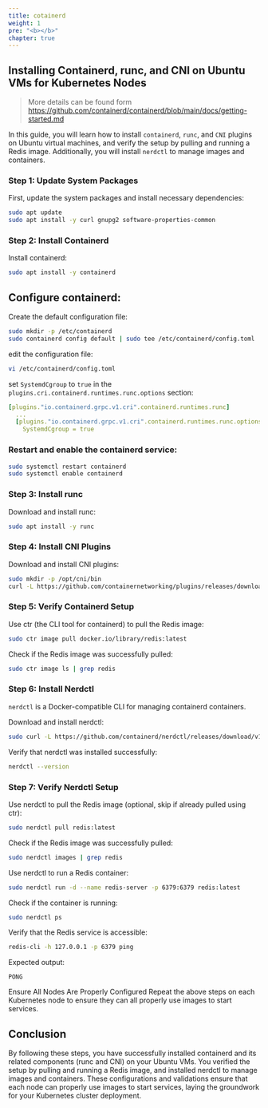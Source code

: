 ```yaml
---
title: cotainerd
weight: 1
pre: "<b></b>"
chapter: true
---
```


## Installing Containerd, runc, and CNI on Ubuntu VMs for Kubernetes Nodes

> More details can be found form https://github.com/containerd/containerd/blob/main/docs/getting-started.md

In this guide, you will learn how to install `containerd`, `runc`, and `CNI` plugins on Ubuntu virtual machines, and verify the setup by pulling and running a Redis image. Additionally, you will install `nerdctl` to manage images and containers.

### Step 1: Update System Packages

First, update the system packages and install necessary dependencies:

```sh
sudo apt update
sudo apt install -y curl gnupg2 software-properties-common
```

### Step 2: Install Containerd
Install containerd:

```sh
sudo apt install -y containerd
```

## Configure containerd:

Create the default configuration file:

```sh
sudo mkdir -p /etc/containerd
sudo containerd config default | sudo tee /etc/containerd/config.toml
```

edit the configuration file:

```sh
vi /etc/containerd/config.toml
```

set `SystemdCgroup` to `true` in the `plugins.cri.containerd.runtimes.runc.options` section:

```yaml
[plugins."io.containerd.grpc.v1.cri".containerd.runtimes.runc]
  ...
  [plugins."io.containerd.grpc.v1.cri".containerd.runtimes.runc.options]
    SystemdCgroup = true
```


### Restart and enable the containerd service:

```sh
sudo systemctl restart containerd
sudo systemctl enable containerd
```

### Step 3: Install runc
Download and install runc:

```sh
sudo apt install -y runc
```

### Step 4: Install CNI Plugins

Download and install CNI plugins:

```sh
sudo mkdir -p /opt/cni/bin
curl -L https://github.com/containernetworking/plugins/releases/download/v1.1.1/cni-plugins-linux-amd64-v1.1.1.tgz | sudo tar -C /opt/cni/bin -xz
```

### Step 5: Verify Containerd Setup
Use ctr (the CLI tool for containerd) to pull the Redis image:

```sh
sudo ctr image pull docker.io/library/redis:latest
```

Check if the Redis image was successfully pulled:

```sh
sudo ctr image ls | grep redis
```

### Step 6: Install Nerdctl

`nerdctl` is a Docker-compatible CLI for managing containerd containers.

Download and install nerdctl:

```sh
sudo curl -L https://github.com/containerd/nerdctl/releases/download/v1.2.0/nerdctl-1.2.0-linux-amd64.tar.gz | sudo tar -C /usr/local/bin -xz
```

Verify that nerdctl was installed successfully:

```sh
nerdctl --version
```

### Step 7: Verify Nerdctl Setup
Use nerdctl to pull the Redis image (optional, skip if already pulled using ctr):

```sh
sudo nerdctl pull redis:latest
```

Check if the Redis image was successfully pulled:

```sh
sudo nerdctl images | grep redis
```
Use nerdctl to run a Redis container:

```sh
sudo nerdctl run -d --name redis-server -p 6379:6379 redis:latest
```
Check if the container is running:

```sh
sudo nerdctl ps
```
Verify that the Redis service is accessible:

```sh
redis-cli -h 127.0.0.1 -p 6379 ping
```

Expected output:

```
PONG
```

Ensure All Nodes Are Properly Configured
Repeat the above steps on each Kubernetes node to ensure they can all properly use images to start services.

## Conclusion
By following these steps, you have successfully installed containerd and its related components (runc and CNI) on your Ubuntu VMs. You verified the setup by pulling and running a Redis image, and installed nerdctl to manage images and containers. These configurations and validations ensure that each node can properly use images to start services, laying the groundwork for your Kubernetes cluster deployment.